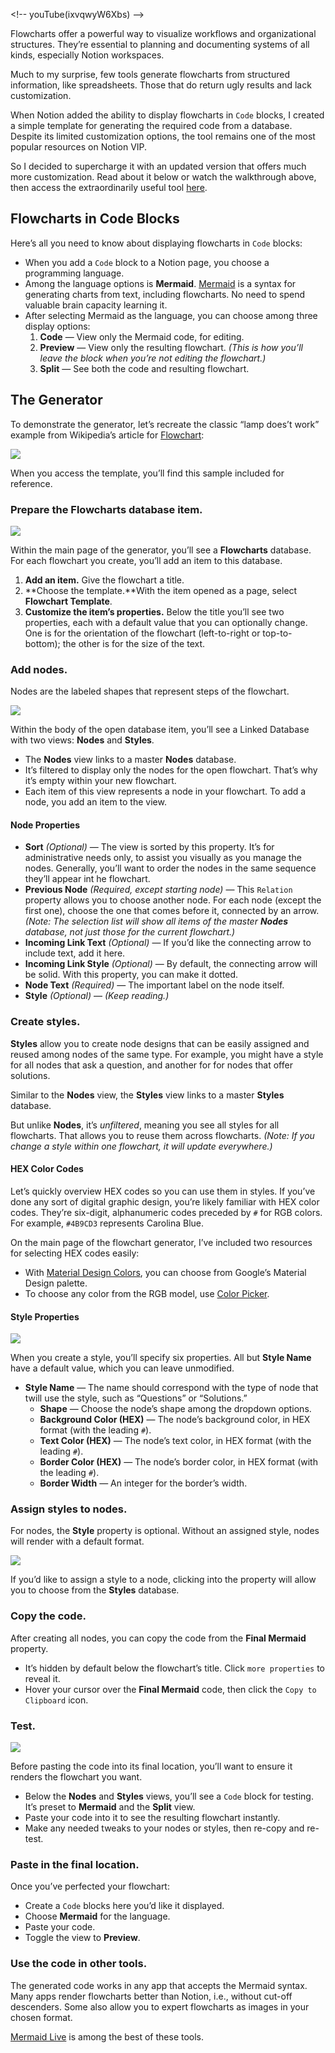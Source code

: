 
\<!-- youTube(ixvqwyW6Xbs) --\>

Flowcharts offer a powerful way to visualize workflows and organizational structures. They’re essential to planning and documenting systems of all kinds, especially Notion workspaces.

Much to my surprise, few tools generate flowcharts from structured information, like spreadsheets. Those that do return ugly results and lack customization.

When Notion added the ability to display flowcharts in `Code` blocks, I created a simple template for generating the required code from a database. Despite its limited customization options, the tool remains one of the most popular resources on Notion VIP. 

So I decided to supercharge it with an updated version that offers much more customization. Read about it below or watch the walkthrough above, then access the extraordinarily useful tool [here](https://www.notion.vip/product/notion-flowchart-generator).

## Flowcharts in Code Blocks
Here’s all you need to know about displaying flowcharts in `Code` blocks:
- When you add a `Code` block to a Notion page, you choose a programming language.
- Among the language options is **Mermaid**. [Mermaid](https://mermaid.js.org/) is a syntax for generating charts from text, including flowcharts. No need to spend valuable brain capacity learning it.
- After selecting Mermaid as the language, you can choose among three display options:
	1. **Code** — View only the Mermaid code, for editing.
	2. **Preview** — View only the resulting flowchart. _(This is how you’ll leave the block when you’re not editing the flowchart.)_
	3. **Split** — See both the code and resulting flowchart.

## The Generator
To demonstrate the generator, let’s recreate the classic “lamp does’t work” example from Wikipedia’s article for [Flowchart](https://en.wikipedia.org/wiki/Flowchart):

![](https://assets.notion.vip/assets/insights/flowchart-generator/og-flowchart.svg)

When you access the template, you’ll find this sample included for reference.

### Prepare the Flowcharts database item.

![](https://assets.notion.vip/assets/insights/flowchart-generator/create-flowcharts-database-item.gif)

Within the main page of the generator, you’ll see a **Flowcharts** database. For each flowchart you create, you’ll add an item to this database.

1. **Add an item.** Give the flowchart a title.
2. **Choose the template.**With the item opened as a page, select **Flowchart Template**.
3. **Customize the item’s properties.** Below the title you’ll see two properties, each with a default value that you can optionally change. One is for the orientation of the flowchart (left-to-right or top-to-bottom); the other is for the size of the text.

### Add nodes.
Nodes are the labeled shapes that represent steps of the flowchart.

![](https://assets.notion.vip/assets/insights/flowchart-generator/add-nodes.png)

Within the body of the open database item, you’ll see a Linked Database with two views: **Nodes** and **Styles**.

- The **Nodes** view links to a master **Nodes** database.
- It’s filtered to display only the nodes for the open flowchart. That’s why it’s empty within your new flowchart.
- Each item of this view represents a node in your flowchart. To add a node, you add an item to the view.

#### Node Properties
- **Sort** _(Optional)_ — The view is sorted by this property. It’s for administrative needs only, to assist you visually as you manage the nodes. Generally, you’ll want to order the nodes in the same sequence they’ll appear int he flowchart.
- **Previous Node** _(Required, except starting node)_ — This `Relation` property allows you to choose another node. For each node (except the first one), choose the one that comes before it, connected by an arrow. _(Note: The selection list will show all items of the master **Nodes** database, not just those for the current flowchart.)_
- **Incoming Link Text** _(Optional)_ — If you’d like the connecting arrow to include text, add it here.
-  **Incoming Link Style** _(Optional)_ — By default, the connecting arrow will be solid. With this property, you can make it dotted.
- **Node Text** _(Required)_ — The important label on the node itself.
- **Style** _(Optional)_ — _(Keep reading.)_

### Create styles.
**Styles** allow you to create node designs that can be easily assigned and reused among nodes of the same type. For example, you might have a style for all nodes that ask a question, and another for for nodes that offer solutions.

Similar to the **Nodes** view, the **Styles** view links to a master **Styles** database. 

But unlike **Nodes**, it’s _unfiltered_, meaning you see all styles for all flowcharts. That allows you to reuse them across flowcharts. _(Note: If you change a style within one flowchart, it will update everywhere.)_

#### HEX Color Codes
Let’s quickly overview HEX codes so you can use them in styles. If you’ve done any sort of digital graphic design, you’re likely familiar with HEX color codes. They’re six-digit, alphanumeric codes preceded by `#` for RGB colors. For example, `#4B9CD3` represents Carolina Blue.

On the main page of the flowchart generator, I’ve included two resources for selecting HEX codes easily:
- With [Material Design Colors](https://materialui.co/colors/), you can choose from Google’s Material Design palette.
- To choose any color from the RGB model, use [Color Picker](https://htmlcolorcodes.com/color-picker/). 

#### Style Properties

![](https://assets.notion.vip/assets/insights/flowchart-generator/styles.png)

When you create a style, you’ll specify six properties. All but **Style Name** have a default value, which you can leave unmodified.
- **Style Name** — The name should correspond with the type of node that twill use the style, such as “Questions” or “Solutions.”
	- **Shape** — Choose the node’s shape among the dropdown options.
	- **Background Color (HEX)** — The node’s background color, in HEX format (with the leading `#`).
	- **Text Color (HEX)** — The node’s text color, in HEX format (with the leading `#`).
	- **Border Color (HEX)** — The node’s border color, in HEX format (with the leading `#`).
	- **Border Width** — An integer for the border’s width.

### Assign styles to nodes.

For nodes, the **Style** property is optional. Without an assigned style, nodes will render with a default format.

![](https://assets.notion.vip/assets/insights/flowchart-generator/assign-style.gif)

If you’d like to assign a style to a node, clicking into the property will allow you to choose from the **Styles** database.

### Copy the code.

After creating all nodes, you can copy the code from the **Final Mermaid** property.
- It’s hidden by default below the flowchart’s title. Click `more properties` to reveal it.
- Hover your cursor over the **Final Mermaid** code, then click the `Copy to Clipboard` icon.

### Test.

![](https://assets.notion.vip/assets/insights/flowchart-generator/test-mermaid.gif)

Before pasting the code into its final location, you’ll want to ensure it renders the flowchart you want.

- Below the **Nodes** and **Styles** views, you’ll see a `Code` block for testing. It’s preset to **Mermaid** and the **Split** view. 
- Paste your code into it to see the resulting flowchart instantly.
- Make any needed tweaks to your nodes or styles, then re-copy and re-test.

### Paste in the final location.
Once you’ve perfected your flowchart:
- Create a `Code` blocks here you’d like it displayed. 
- Choose **Mermaid** for the language.
- Paste your code.
- Toggle the view to **Preview**.

### Use the code in other tools.
The generated code works in any app that accepts the Mermaid syntax. Many apps render flowcharts better than Notion, i.e., without cut-off descenders. Some also allow you to expert flowcharts as images in your chosen format.

[Mermaid Live](https://mermaid.live/) is among the best of these tools.